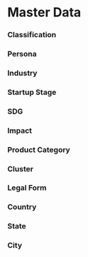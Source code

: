 # Master Data

### Classification

### Persona

### Industry

### Startup Stage

### SDG

### Impact

### Product Category

### Cluster

### Legal Form

### Country

### State

### City

